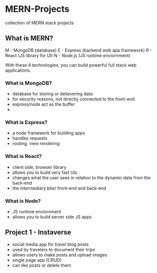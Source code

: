 # MERN-Projects
collection of MERN stack projects


## What is MERN?
M - MongoDB (database)
E - Express (backend web app framework)
R - React (JS library for UI)
N - Node.js (JS runtime enviornment) 

With these 4 technologies, you can build powerful full stack web 
applications. 


### What is MongoDB?
- database for storing or delievering data 
- for security reasons, not directly connected to the front-end 
- express/node act as the buffer 
- 

### What is Express?
- a node framework for building apps 
- handles requests 
- routing, view rendering

### What is React?
- client side, browser library
- allows you to build very fast UIs
- changes what the user sees in relation to the dynamic data from the back-end
- the intermediary btw/ front-end and back-end 


### What is Node?
- JS runtime enviornment 
- allows you to build server side JS apps 


## Project 1 - Instaverse
- social media app for travel blog posts 
- used by travelers to document their trips 
- allows users to make posts and upload images 
- single page app (CRUD)
- can like posts or delete them



